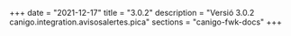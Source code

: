 +++
date        = "2021-12-17"
title       = "3.0.2"
description = "Versió 3.0.2 canigo.integration.avisosalertes.pica"
sections    = "canigo-fwk-docs"
+++